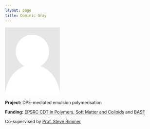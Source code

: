 ```yaml
---
layout: page
title: Dominic Gray
---
```


<img src="img/placeholder.png" alt="Dominic Gray" class="gallery">

**Project:** DPE-mediated emulsion polymerisation

**Funding:** [EPSRC CDT in Polymers, Soft Matter and Colloids](http://www.polymercentre.org.uk/centre-for-doctoral-training/) and [BASF](https://www.basf.com/en.html)

Co-supervised by [Prof. Steve Rimmer](https://www.sheffield.ac.uk/chemistry/staff/profiles/stephen_rimmer)